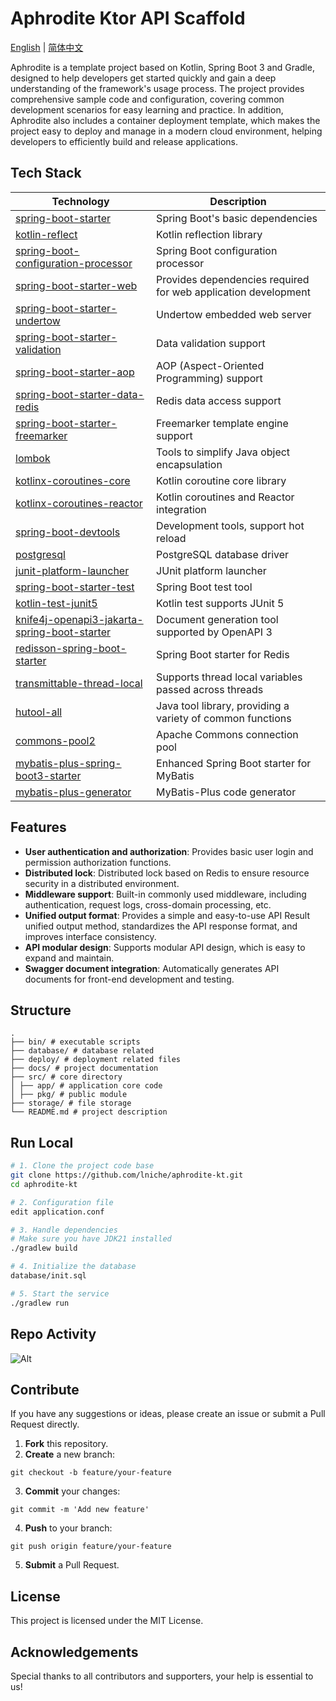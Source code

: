 # Aphrodite Ktor API Scaffold

[English](README.md) | [简体中文](README-zh.md)

Aphrodite is a template project based on Kotlin, Spring Boot 3 and Gradle, designed to help developers get started
quickly and gain a deep understanding of the framework's usage process. The project provides comprehensive sample code
and configuration, covering common development scenarios for easy learning and practice. In addition, Aphrodite also
includes a container deployment template, which makes the project easy to deploy and manage in a modern cloud
environment, helping developers to efficiently build and release applications.

## Tech Stack

| Technology                                                                                                                                       | Description                                                    |
|--------------------------------------------------------------------------------------------------------------------------------------------------|----------------------------------------------------------------|
| [spring-boot-starter](https://spring.io/projects/spring-boot)                                                                                    | Spring Boot's basic dependencies                               |
| [kotlin-reflect](https://kotlinlang.org/api/latest/jvm/stdlib/kotlin.reflect/)                                                                   | Kotlin reflection library                                      |
| [spring-boot-configuration-processor](https://docs.spring.io/spring-boot/docs/current/reference/html/boot-features-configuration-processor.html) | Spring Boot configuration processor                            |
| [spring-boot-starter-web](https://spring.io/projects/spring-boot)                                                                                | Provides dependencies required for web application development |
| [spring-boot-starter-undertow](https://spring.io/projects/spring-boot)                                                                           | Undertow embedded web server                                   |
| [spring-boot-starter-validation](https://spring.io/projects/spring-boot)                                                                         | Data validation support                                        |
| [spring-boot-starter-aop](https://spring.io/projects/spring-boot)                                                                                | AOP (Aspect-Oriented Programming) support                      |
| [spring-boot-starter-data-redis](https://spring.io/projects/spring-data-redis)                                                                   | Redis data access support                                      |
| [spring-boot-starter-freemarker](https://spring.io/projects/spring-boot)                                                                         | Freemarker template engine support                             |
| [lombok](https://projectlombok.org/)                                                                                                             | Tools to simplify Java object encapsulation                    |
| [kotlinx-coroutines-core](https://kotlinlang.org/docs/coroutines-overview.html)                                                                  | Kotlin coroutine core library                                  |
| [kotlinx-coroutines-reactor](https://kotlinlang.org/docs/coroutines-guide.html#reactor)                                                          | Kotlin coroutines and Reactor integration                      |
| [spring-boot-devtools](https://docs.spring.io/spring-boot/docs/current/reference/html/using.html#using-boot-devtools)                            | Development tools, support hot reload                          |
| [postgresql](https://jdbc.postgresql.org/)                                                                                                       | PostgreSQL database driver                                     |
| [junit-platform-launcher](https://junit.org/junit5/docs/current/user-guide/#overview-platform-launcher)                                          | JUnit platform launcher                                        |
| [spring-boot-starter-test](https://spring.io/projects/spring-boot)                                                                               | Spring Boot test tool                                          |
| [kotlin-test-junit5](https://kotlinlang.org/docs/junit-5.html)                                                                                   | Kotlin test supports JUnit 5                                   |
| [knife4j-openapi3-jakarta-spring-boot-starter](https://knife4j.github.io/knife4j/)                                                               | Document generation tool supported by OpenAPI 3                |
| [redisson-spring-boot-starter](https://github.com/redisson/redisson)                                                                             | Spring Boot starter for Redis                                  |
| [transmittable-thread-local](https://github.com/alibaba/transmittable-thread-local)                                                              | Supports thread local variables passed across threads          |
| [hutool-all](https://github.com/dromara/hutool)                                                                                                  | Java tool library, providing a variety of common functions     |
| [commons-pool2](https://commons.apache.org/proper/commons-pool/)                                                                                 | Apache Commons connection pool                                 |
| [mybatis-plus-spring-boot3-starter](https://mp.baomidou.com/)                                                                                    | Enhanced Spring Boot starter for MyBatis                       |
| [mybatis-plus-generator](https://mp.baomidou.com/guide/generator.html)                                                                           | MyBatis-Plus code generator                                    |

## Features

- **User authentication and authorization**: Provides basic user login and permission authorization functions.
- **Distributed lock**: Distributed lock based on Redis to ensure resource security in a distributed environment.
- **Middleware support**: Built-in commonly used middleware, including authentication, request logs, cross-domain
  processing, etc.
- **Unified output format**: Provides a simple and easy-to-use API Result unified output method, standardizes the API
  response format, and improves interface consistency.
- **API modular design**: Supports modular API design, which is easy to expand and maintain.
- **Swagger document integration**: Automatically generates API documents for front-end development and testing.

## Structure

```
.
├── bin/ # executable scripts
├── database/ # database related
├── deploy/ # deployment related files
├── docs/ # project documentation
├── src/ # core directory
│ ├── app/ # application core code
│ ├── pkg/ # public module
├── storage/ # file storage
└── README.md # project description

```

## Run Local

```bash
# 1. Clone the project code base
git clone https://github.com/lniche/aphrodite-kt.git
cd aphrodite-kt

# 2. Configuration file
edit application.conf

# 3. Handle dependencies
# Make sure you have JDK21 installed
./gradlew build

# 4. Initialize the database
database/init.sql

# 5. Start the service
./gradlew run
```

## Repo Activity

![Alt](https://repobeats.axiom.co/api/embed/8c4c3c37cf3d00a71bc527b1a0eee18d2f20f7b5.svg "Repobeats analytics image")

## Contribute

If you have any suggestions or ideas, please create an issue or submit a Pull Request directly.

1. **Fork** this repository.
2. **Create** a new branch:

```
git checkout -b feature/your-feature
```

3. **Commit** your changes:

```
git commit -m 'Add new feature'
```

4. **Push** to your branch:

```
git push origin feature/your-feature
```

5. **Submit** a Pull Request.

## License

This project is licensed under the MIT License.

## Acknowledgements

Special thanks to all contributors and supporters, your help is essential to us!
